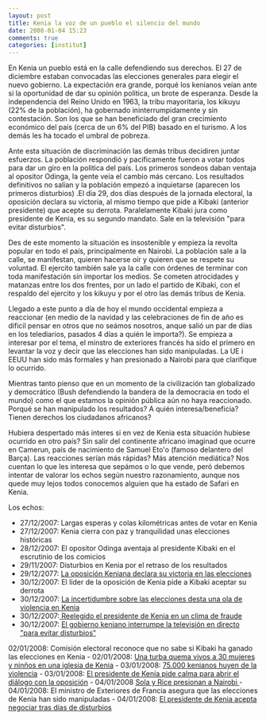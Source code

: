 ```yaml
---
layout: post
title: Kenia la voz de un pueblo el silencio del mundo
date: 2008-01-04 15:23
comments: true
categories: [institut]
---
```

En Kenia un pueblo está en la calle defendiendo sus derechos. El 27 de diciembre estaban convocadas las elecciones generales para elegir el nuevo gobierno. La expectación era grande, porqué los kenianos veían ante si la oportunidad de dar su opinión politica, un brote de esperanza. Desde la independencia del Reino Unido en 1963, la tribu mayoritaria, los kikuyu (22% de la población), ha gobernado ininterrumpidamente y sin contestación. Son los que se han beneficiado del gran crecimiento económico del país (cerca de un 6% del PIB) basado en el turismo. A los demás les ha tocado el umbral de pobreza.

Ante esta situación de discriminación las demás tribus decidiren juntar esfuerzos. La población respondió y pacificamente fueron a votar todos para dar un giro en la politica del país. Los primeros sondeos daban ventaja al opositor Odinga, la gente veía el cambio más cercano. Los resultados definitivos no salían y la población empezó a inquietarse (aparecen los primeros disturbios) .El dia 29, dos días después de la jornada electoral, la oposición declara su victoria, al mismo tiempo que pide a Kibaki (anterior presidente) que acepte su derrota. Paralelamente Kibaki jura como presidente de Kenia, es su segundo mandato. Sale en la televisión "para evitar disturbios".

Des de este momento la situación es insostenible y empieza la revolta popular en todo el país, principalmente en Nairobi. La población sale a la calle, se manifestan, quieren hacerse oír  y quieren que se respete su voluntad. El ejercito también sale ya la calle con órdenes de terminar con toda manifestación sin importar los medios. Se cometen atrocidades y matanzas entre los dos frentes, por un lado el  partido de Kibaki, con el respaldo del ejercito y los kikuyu y por el otro las demás tribus  de Kenia.

Llegado a este punto a día de hoy el mundo occidental empieza a reaccionar (en medio de la navidad y las celebraciones de fin de año es dificil pensar en otros que no seámos nosotros, anque salió un par de días en los telediarios, pasados 4 días a quién le importa?). Se empieza a interesar por el tema, el minstro de exteriores francés ha sido el primero en levantar la voz y decir que las elecciones han sido manipuladas. La UE i EEUU han sido más formales y han presionado a Nairobi para que clarifique lo ocurrido.

Mientras tanto pienso que en un momento de la civilización tan globalizado y democrático (Bush defendiendo la bandera de la democracia en todo el mundo) como el que estamos la opinión pública aún no haya reaccionado. Porqué se han manipulado los resultados? A quién interesa/beneficia? Tienen derechos los ciudadanos africanos?

Hubiera despertado más interes si en vez de Kenia esta situación  hubiese ocurrido en otro país? Sin salir del continente africano imaginad que ocurre en Camerun, país de nacimiento de Samuel Eto'o (famoso delantero del Barça). Las reacciones serían más rápidas? Más atención mediática? Nos cuentan lo que les interesa que sepámos o lo que vende, peró debemos intentar de valorar los echos según nuestro razonamiento, aunque nos quede muy lejos todos conocemos alguien que ha estado de Safari en Kenia.

Los echos:

- 27/12/2007: Largas esperas y colas kilométricas antes de votar en Kenia
- 27/12/2007: Kenia cierra con paz y tranquilidad unas elecciones históricas
- 28/12/2007: El opositor Odinga aventaja al presidente Kibaki en el escrutinio de los comicios 
- 29/11/2007: Disturbios en Kenia por el retraso de los resultados 
- 29/12/2077: <a href="http://internacional.elpais.com/internacional/2007/12/29/actualidad/1198882804_850215.html" target="_blank">La oposición Keniana declara su victoria en las elecciones</a>
- 30/12/2007: El líder de la oposición de Kenia pide  a Kibaki aceptar su derrota
- 30/12/2007: <a href="http://elpais.com/diario/2007/12/30/internacional/1198969209_850215.html" rel="nofollow">La incertidumbre sobre las elecciones desta una ola de violencia en Kenia</a>
- 30/12/2007:<a href="http://elpais.com/diario/2007/12/31/internacional/1199055607_850215.html" rel="nofollow"> Reelegido el presidente de Kenia en un clima de fraude </a>
- 30/12/2007: <a href="http://internacional.elpais.com/internacional/2007/12/30/actualidad/1198969205_850215.html" rel="nofollow">El gobierno keniano interrumpe la televisión en directo "para evitar disturbios"
</a>
02/01/2008: Comisión electoral reconoce que no sabe si Kibaki ha ganado las elecciones en Kenia 
- 02/01/2008: <a href="http://elpais.com/diario/2008/01/02/internacional/1199228405_850215.html" rel="nofollow">Una turba quema vivos a 30 mujeres y ninños en una iglesia de Kenia</a>
- 03/01/2008: <a href="http://elpais.com/diario/2008/01/03/internacional/1199314801_850215.html" rel="nofollow">75.000 kenianos huyen de la violencia</a>
- 03/01/2008: <a href="http://internacional.elpais.com/internacional/2008/01/03/actualidad/1199314801_850215.html" rel="nofollow">El presidente de Kenia pide calma para abrir el diálogo con la oposición</a>
- 04/01/2008 <a href="http://elpais.com/diario/2008/01/04/internacional/1199401204_850215.html" rel="nofollow">Sola y Rice presionan a Nairobi </a>
- 04/01/2008: El ministro de Exteriores de Francia asegura que las elecciones de Kenia han sido manipuladas
- 04/01/2008: <a href="http://elpais.com/diario/2008/01/04/internacional/1199401205_850215.html" rel="nofollow">El presidente de Kenia acepta negociar tras días de disturbios</a>